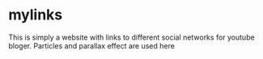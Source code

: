 # mylinks

This is simply a website with links to different social networks for youtube bloger. Particles and parallax effect are used here
